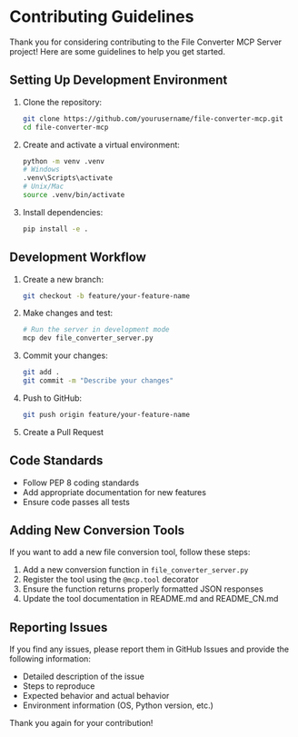 # Contributing Guidelines

Thank you for considering contributing to the File Converter MCP Server project! Here are some guidelines to help you get started.

## Setting Up Development Environment

1. Clone the repository:
   ```bash
   git clone https://github.com/yourusername/file-converter-mcp.git
   cd file-converter-mcp
   ```

2. Create and activate a virtual environment:
   ```bash
   python -m venv .venv
   # Windows
   .venv\Scripts\activate
   # Unix/Mac
   source .venv/bin/activate
   ```

3. Install dependencies:
   ```bash
   pip install -e .
   ```

## Development Workflow

1. Create a new branch:
   ```bash
   git checkout -b feature/your-feature-name
   ```

2. Make changes and test:
   ```bash
   # Run the server in development mode
   mcp dev file_converter_server.py
   ```

3. Commit your changes:
   ```bash
   git add .
   git commit -m "Describe your changes"
   ```

4. Push to GitHub:
   ```bash
   git push origin feature/your-feature-name
   ```

5. Create a Pull Request

## Code Standards

- Follow PEP 8 coding standards
- Add appropriate documentation for new features
- Ensure code passes all tests

## Adding New Conversion Tools

If you want to add a new file conversion tool, follow these steps:

1. Add a new conversion function in `file_converter_server.py`
2. Register the tool using the `@mcp.tool` decorator
3. Ensure the function returns properly formatted JSON responses
4. Update the tool documentation in README.md and README_CN.md

## Reporting Issues

If you find any issues, please report them in GitHub Issues and provide the following information:

- Detailed description of the issue
- Steps to reproduce
- Expected behavior and actual behavior
- Environment information (OS, Python version, etc.)

Thank you again for your contribution! 